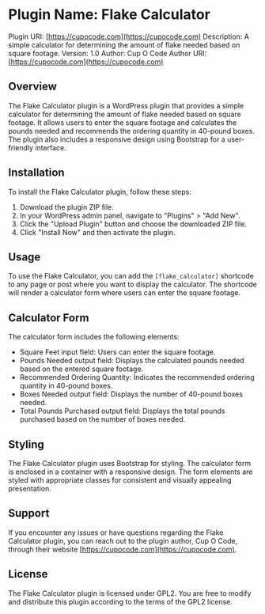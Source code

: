 # Plugin Name: Flake Calculator

Plugin URI: [https://cupocode.com](https://cupocode.com)
Description: A simple calculator for determining the amount of flake needed based on square footage.
Version: 1.0
Author: Cup O Code
Author URI: [https://cupocode.com](https://cupocode.com)

## Overview

The Flake Calculator plugin is a WordPress plugin that provides a simple calculator for determining the amount of flake needed based on square footage. It allows users to enter the square footage and calculates the pounds needed and recommends the ordering quantity in 40-pound boxes. The plugin also includes a responsive design using Bootstrap for a user-friendly interface.

## Installation

To install the Flake Calculator plugin, follow these steps:

1. Download the plugin ZIP file.
2. In your WordPress admin panel, navigate to "Plugins" > "Add New".
3. Click the "Upload Plugin" button and choose the downloaded ZIP file.
4. Click "Install Now" and then activate the plugin.

## Usage

To use the Flake Calculator, you can add the `[flake_calculator]` shortcode to any page or post where you want to display the calculator. The shortcode will render a calculator form where users can enter the square footage.

## Calculator Form

The calculator form includes the following elements:

- Square Feet input field: Users can enter the square footage.
- Pounds Needed output field: Displays the calculated pounds needed based on the entered square footage.
- Recommended Ordering Quantity: Indicates the recommended ordering quantity in 40-pound boxes.
- Boxes Needed output field: Displays the number of 40-pound boxes needed.
- Total Pounds Purchased output field: Displays the total pounds purchased based on the number of boxes needed.

## Styling

The Flake Calculator plugin uses Bootstrap for styling. The calculator form is enclosed in a container with a responsive design. The form elements are styled with appropriate classes for consistent and visually appealing presentation.

## Support

If you encounter any issues or have questions regarding the Flake Calculator plugin, you can reach out to the plugin author, Cup O Code, through their website [https://cupocode.com](https://cupocode.com).

## License

The Flake Calculator plugin is licensed under GPL2. You are free to modify and distribute this plugin according to the terms of the GPL2 license.
